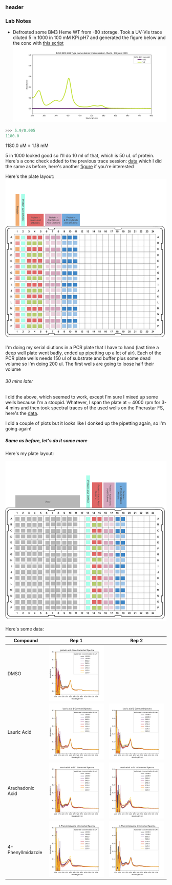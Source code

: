 ### header


### Lab Notes
* Defrosted some BM3 Heme WT from -80 storage. Took a UV-Vis trace diluted 5 in 1000 in 100 mM KPi pH7 and generated the figure below and the conc with [this script](20190618_ProtinConcCheck.py	)
![figure](20190618_BM3StockConc.png	)
```python
>>> 5.9/0.005
1180.0
```
1180.0 uM = 1.18 mM

5 in 1000 looked good so I'll do 10 ml of that, which is 50 uL of protein.
Here's a conc check added to the previous trace session:
[data](20190618_BM3StckConcCheck2.csv	) which I did the same as before, here's another [figure](20190618_BM3StockConc_2.png) if you're interested 


Here's the plate layout:
![Platelayout](20190618_Platelayout.png)

I'm doing my serial diutions in a PCR plate that I have to hand (last time a deep well plate went badly, ended up pipetting up a lot of air). Each of the PCR plate wells needs 150 ul of substrate and buffer plus some dead volume so I'm doing 200 ul. The first wells are going to loose half their volume

###### 30 mins later
I did the above, which seemed to work, except I'm sure I mixed up some wells because I'm a stoopid. Whatever, I span the plate at ~ 4000 rpm for 3-4 mins and then took spectral traces of the used wells on the Pherastar FS, here's the [data](20190618_Assay1.CSV).

I did a couple of plots  but it looks like I donked up the pipetting again, so I'm going again!


##### Same as before, let's do it some more

Here's my plate layout:

![plate2](20190618_PlatelayoutPM.png)


Here's some data:

|Compound|Rep 1|Rep 2|
|---|---|---|
|DMSO|![vfsadgvzvcz](protein_and_dmso_Corrected_Spectra_PM.png)||
|Lauric Acid|![gvfsabvdz](lauric_acid_1_Corrected_Spectra_PM.png)|![fd\cds\vvfss](lauric_acid_2_Corrected_Spectra_PM.png)|
|Arachadonic Acid|![fxgdjfdz](arachadnic_acid_1_Corrected_Spectra_PM.png)|![grsgfzcxzg](arachadnic_acid_2_Corrected_Spectra_PM.png)|
|4-PhenylImidazole|![gfdsavcx](4-Phenylimidazole_1_Corrected_Spectra_PM.png)|![frsgfzhhjz](4-Phenylimidazole_2_Corrected_Spectra_PM.png)|
